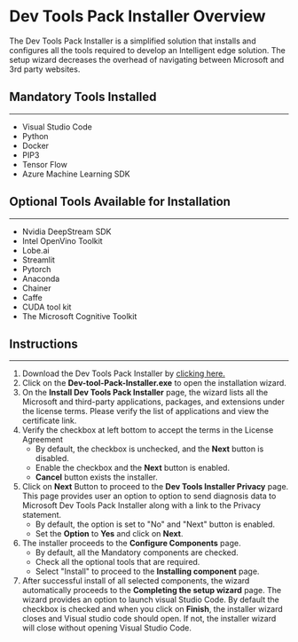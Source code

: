 # Dev Tools Pack Installer Overview

The Dev Tools Pack Installer is a simplified solution that installs and configures all the tools required to develop an Intelligent edge solution. The setup wizard decreases the overhead of navigating between Microsoft and 3rd party websites.

## Mandatory Tools Installed
________________________________________
*	Visual Studio Code
*	Python
*	Docker
*	PIP3
*	Tensor Flow
* Azure Machine Learning SDK

## Optional Tools Available for Installation
________________________________________
*	Nvidia DeepStream SDK 
*	Intel OpenVino Toolkit
*	Lobe.ai  
*	Streamlit
*	Pytorch 
*	Anaconda 
*	Chainer 
*	Caffe 
*	CUDA tool kit  
*	The Microsoft Cognitive Toolkit

## Instructions
________________________________________
1. Download the Dev Tools Pack Installer by [clicking here.](https://go.microsoft.com/fwlink/?linkid=2132187)
1.	Click on the **Dev-tool-Pack-Installer.exe** to open the installation wizard.
2.	On the **Install Dev Tools Pack Installer** page, the wizard lists all the Microsoft and third-party applications, packages, and extensions under the license terms. Please verify the list of applications and view the certificate link.
3.	Verify the checkbox at left bottom to accept the terms in the License Agreement
    * By default, the checkbox is unchecked, and the **Next** button is disabled.
    * Enable the checkbox and the **Next** button is enabled.
    * **Cancel** button exists the installer.
4.	Click on **Next** Button to proceed to the **Dev Tools Installer Privacy** page. This page provides user an option to option to send diagnosis data to Microsoft Dev Tools Pack Installer along with a link to the Privacy statement.
    * By default, the option is set to "No" and "Next" button is enabled.
    * Set the **Option** to **Yes** and click on **Next**.
5.	The installer proceeds to the **Configure Components** page.
    * By default, all the Mandatory components are checked.
    * Check all the optional tools that are required.
    * Select "Install" to proceed to the **Installing component** page.
6.	After successful install of all selected components, the wizard automatically proceeds to the **Completing the setup wizard** page. The wizard provides an option to launch visual Studio Code.  By default the checkbox is checked and when you click on **Finish**, the installer wizard closes and Visual studio code should open. If not, the installer wizard will close without opening Visual Studio Code. 

